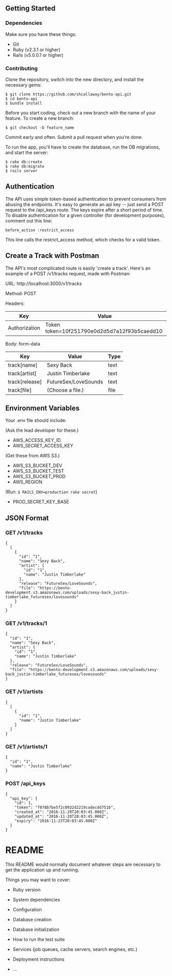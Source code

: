 ## Getting Started
### Dependencies

Make sure you have these things:
* Git
* Ruby (v2.3.1 or higher)
* Rails (v5.0.0.1 or higher)

### Contributing

Clone the repository, switch into the new directory, and install the necessary gems:
```
$ git clone https://github.com/shcallaway/bento-api.git
$ cd bento-api
$ bundle install
```

Before you start coding, check out a new branch with the name of your feature. To create a new branch:
```
$ git checkout -b feature_name
```
Commit early and often. Submit a pull request when you're done.

To run the app, you'll have to create the database, run the DB migrations, and start the server:
```
$ rake db:create
$ rake db:migrate
$ rails server
```




## Authentication

The API uses simple token-based authentication to prevent consumers from abusing the endpoints. It's easy to generate an api key -- just send a POST request to the /api_keys route. The keys expire after a short period of time. To disable authentication for a given controller (for development purposes), comment out this line:

```
before_action :restrict_access
```

This line calls the restrict_access method, which checks for a valid token.

## Create a Track with Postman

The API's most complicated route is easily 'create a track'. Here's an example of a POST /v1/tracks request, made with Postman:

URL: http://localhost:3000/v1/tracks 

Method: POST 

Headers: 

| Key            | Value                                        |
| -------------- | -------------------------------------------- |
| Authorization  | Token token=10f251790e0d2d5d7a12f93b5caedd10 |

Body: form-data

| Key            | Value                | Type          |
| -------------- | -------------------- | ------------- |
| track[name]    | Sexy Back            | text          |
| track[artist]  | Justin Timberlake    | text          |
| track[release] | FutureSex/LoveSounds | text          |
| track[file]    | (Choose a file.)     | file          |

## Environment Variables

Your .env file should include:

(Ask the lead developer for these.)

* AWS_ACCESS_KEY_ID
* AWS_SECRET_ACCESS_KEY

(Get these from AWS S3.)

* AWS_S3_BUCKET_DEV
* AWS_S3_BUCKET_TEST
* AWS_S3_BUCKET_PROD
* AWS_REGION

(Run: `$ RAILS_ENV=production rake secret`) 

* PROD_SECRET_KEY_BASE

## JSON Format

### GET /v1/tracks

```
{
  [
    {
      "id": "1",
      "name": "Sexy Back",
      "artist": {
        "id": "1",
        "name": "Justin Timberlake"
      },
      "release": "FutureSex/LoveSounds",
      "file": "https://bento-development.s3.amazonaws.com/uploads/sexy-back_justin-timberlake_futuresex/lovesounds"
    }
  ]
}
```

### GET /v1/tracks/1

```
{
  "id": "1",
  "name": "Sexy Back",
  "artist": {
    "id": "1",
    "name": "Justin Timberlake"
  },
  "release": "FutureSex/LoveSounds",
  "file": "https://bento-development.s3.amazonaws.com/uploads/sexy-back_justin-timberlake_futuresex/lovesounds"
}
```

### GET /v1/artists

```
{
  [
    {
      "id": "1",
      "name": "Justin Timberlake"
    }
  ]
} 
```

### GET /v1/artists/1

```
{
  "id": "1",
  "name": "Justin Timberlake"
}
```

### POST /api_keys

```
{
  "api_key": {
    "id": 1,
    "token": "f078b7be5f2c0932d2219cadecdd751b",
    "created_at": "2016-11-20T20:03:45.000Z",
    "updated_at": "2016-11-20T20:03:45.000Z",
    "expiry": "2016-11-23T20:03:45.000Z"
  }
}
```

# README

This README would normally document whatever steps are necessary to get the
application up and running.

Things you may want to cover:

* Ruby version

* System dependencies

* Configuration

* Database creation

* Database initialization

* How to run the test suite

* Services (job queues, cache servers, search engines, etc.)

* Deployment instructions

* ...
